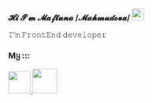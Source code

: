 ### 𝓗𝓲 𝓘'𝓶 𝓜𝓪𝓯𝓽𝓾𝓷𝓪 /𝓜𝓪𝓱𝓶𝓾𝓭𝓸𝓿𝓪/ <img src="https://user-images.githubusercontent.com/99081177/154681249-5fc285a4-8c81-4998-b157-d96f46d57028.gif" width="25"/>

𝙸'𝚖 𝙵𝚛𝚘𝚗𝚝𝙴𝚗𝚍 𝚍𝚎𝚟𝚎𝚕𝚘𝚙𝚎𝚛

### Mყ :::
<a href="https://www.linkedin.com/in/oysha-bonu-52086a245/"><img src="https://www.pngkey.com/png/detail/14-146540_linkedin-no-brainer-simbolo-do-linkedin.png" width="45">  </a><a href="https://www.instagram.com/m_bona_/"><img src="https://demax.pro/wa-data/public/shop/products/89/65/106589/images/103174/103174.970.png" width="50px">  </a>


